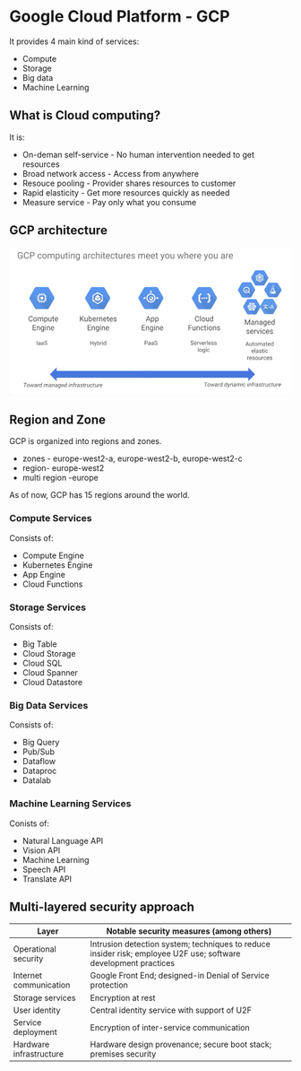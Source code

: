 # Google Cloud Platform - GCP

It provides 4 main kind of services:
* Compute
* Storage
* Big data
* Machine Learning

## What is Cloud computing?
It is:
* On-deman self-service - No human intervention needed to get resources
* Broad network access - Access from anywhere
* Resouce pooling - Provider shares resources to customer
* Rapid elasticity - Get more resources quickly as needed
* Measure service - Pay only what you consume

## GCP architecture
![Alt text](images/Screen%20Shot%202018-07-10%20at%209.30.31%20PM.png?raw=true "GCP Architecture")

## Region and Zone
GCP is organized into regions and zones.
* zones - europe-west2-a, europe-west2-b, europe-west2-c
* region- europe-west2
* multi region -europe

As of now, GCP has 15 regions around the world.

### Compute Services
Consists of:
* Compute Engine
* Kubernetes Engine
* App Engine
* Cloud Functions

### Storage Services
Consists of:
* Big Table
* Cloud Storage
* Cloud SQL
* Cloud Spanner
* Cloud Datastore

### Big Data Services
Consists of:
* Big Query
* Pub/Sub
* Dataflow
* Dataproc
* Datalab
### Machine Learning Services
Conists of:
* Natural Language API
* Vision API
* Machine Learning
* Speech API
* Translate API

## Multi-layered security approach
| Layer   | Notable security measures (among others)  |
|---|---|
| Operational security | Intrusion detection system; techniques to reduce insider risk; employee U2F use; software development practices |
| Internet communication | Google Front End; designed-in Denial of Service protection |
| Storage services  | Encryption at rest |
| User identity | Central identity service with support of U2F |
| Service deployment | Encryption of inter-service communication |
| Hardware infrastructure | Hardware design provenance; secure boot stack; premises security |
